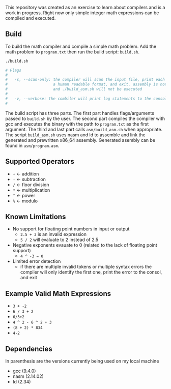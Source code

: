 This repository was created as an exercise to learn about compilers and is a work in progress. Right now only simple integer math expressions can be compiled and executed.

## Build

To build the math compiler and compile a simple math problem. Add the math problem to `program.txt` then run the build script: `build.sh`. 
```bash
./build.sh

# Flags
#
#   -s, --scan-only: the compiler will scan the input file, print each token in 
#                    a human readable format, and exit. assembly is not generated
#                    and ./build_asm.sh will not be executed
#
#   -v, --verbose: the combiler will print log statements to the consol
#
```
The build script has three parts. The first part handles flags/arguments passed to `build.sh` by the user. The second part compiles the compiler with gcc and executes the binary with the path to `program.txt` as the first argument. The third and last part calls `asm/build_asm.sh` when appropriate. The script `build_asm.sh` uses nasm and ld to assemble and link the generated and prewritten x86_64 assembly. Generated asembly can be found in `asm/program.asm`.

## Supported Operators
- `+`  <- addition
- `-`  <- subtraction
- `/`  <- floor division
- `*`  <- multiplication
- `^`  <- power
- `%`  <- modulo

## Known Limitations

- No support for floating point numbers in input or output
    - `2.5 + 3` is an invalid expression
    - `5 / 2` will evaluate to 2 instead of 2.5
- Negative exponents evauate to 0 (related to the lack of floating point support)
    - `4 ^ -3 = 0`
- Limited error detection
    - if there are multiple invalid tokens or multiple syntax errors the compiler will only identify the first one, print the error to the consol, and exit

## Example Valid Math Expressions
- `3 + -2`
- `6 / 3 + 2`
- `6/3+2`
- `4 ^ 2 - 6 ^ 2 + 3`
- `(8 + 2) * 834`
- `4-2`

## Dependencies
In parenthesis are the versions currently being used on my local machine
- gcc (9.4.0)
- nasm (2.14.02)
- ld (2.34)

